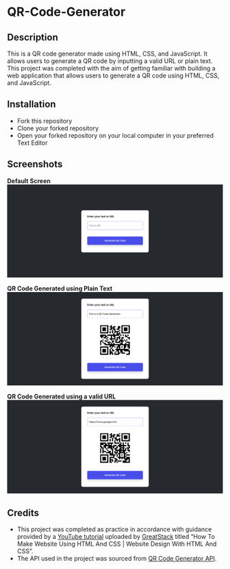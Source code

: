 # QR-Code-Generator

## Description

This is a QR code generator made using HTML, CSS, and JavaScript. It allows users to generate a QR code by inputting a valid URL or plain text. This project was completed with the aim of getting familiar with building a web application that allows users to generate a QR code using HTML, CSS, and JavaScript.

## Installation

- Fork this repository
- Clone your forked repository
- Open your forked repository on your local computer in your preferred Text Editor

## Screenshots

**Default Screen**
![Screenshot of QR Code Generator](assets/images/screenshot1.png)

**QR Code Generated using Plain Text**
![Screenshot of QR Code Generator](assets/images/screenshot2.png)

**QR Code Generated using a valid URL**
![Screenshot of QR Code Generator](assets/images/screenshot3.png)

## Credits

- This project was completed as practice in accordance with guidance provided by a [YouTube tutorial](https://youtu.be/g1j9rR-H1lk) uploaded by [GreatStack](https://www.youtube.com/@GreatStackDev) titled “How To Make Website Using HTML And CSS | Website Design With HTML And CSS”.
- The API used in the project was sourced from [QR Code Generator API](https://goqr.me/api/).
